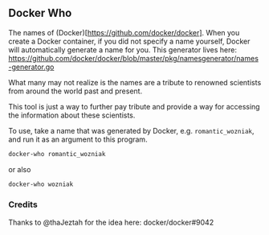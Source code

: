 ## Docker Who

The names of (Docker)[https://github.com/docker/docker]. 
When you create a Docker container, if you did not specify a name yourself,
Docker will automatically generate a name for you. This generator lives here:
https://github.com/docker/docker/blob/master/pkg/namesgenerator/names-generator.go

What many may not realize is the names are a tribute to renowned scientists from
around the world past and present.

This tool is just a way to further pay tribute and provide a way for accessing
the information about these scientists.

To use, take a name that was generated by Docker, e.g. `romantic_wozniak`, and
run it as an argument to this program.

```bash
docker-who romantic_wozniak
```

or also

```bash
docker-who wozniak
```


### Credits

Thanks to @thaJeztah for the idea here: docker/docker#9042

